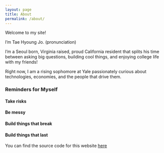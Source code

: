 ```yaml
---
layout: page
title: About
permalink: /about/
---
```


Welcome to my site! 

I’m Tae Hyoung Jo. (pronunciation)

I’m a Seoul born, Virginia raised, proud California resident that splits his time between asking big questions, building cool things, and enjoying college life with my friends!

Right now, I am a rising sophomore at Yale passionately curious about technologies, economies, and the people that drive them.

### Reminders for Myself
#### Take risks
#### Be messy
#### Build things that break
#### Build things that last

You can find the source code for this website [here](https://github.com/taehyoungjo/taehyoungjo.github.io)